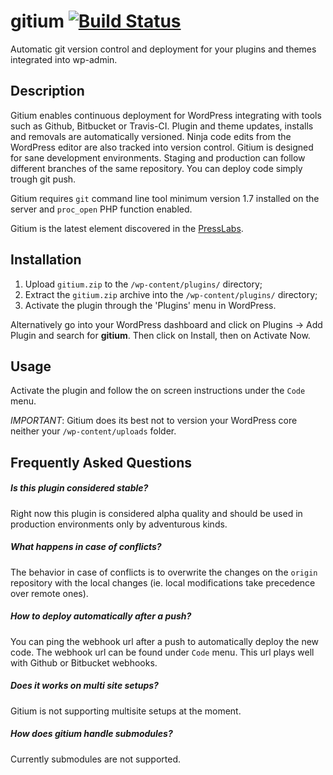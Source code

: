 gitium [![Build Status](https://magnum.travis-ci.com/PressLabs/gitium.svg?token=zzWtsrp6o6xxAAyCxmmH)](https://magnum.travis-ci.com/PressLabs/gitium)
======

Automatic git version control and deployment for your plugins and themes
integrated into wp-admin.

## Description

Gitium enables continuous deployment for WordPress integrating with tools such
as Github, Bitbucket or Travis-CI. Plugin and theme updates, installs and
removals are automatically versioned. Ninja code edits from the WordPress editor
are also tracked into version control. Gitium is designed for sane development
environments. Staging and production can follow different branches of the same
repository. You can deploy code simply trough git push.

Gitium requires `git` command line tool minimum version 1.7 installed on the
server and `proc_open` PHP function enabled.

Gitium is the latest element discovered in the
[PressLabs](http://www.presslabs.com).

## Installation

1. Upload `gitium.zip` to the `/wp-content/plugins/` directory;
2. Extract the `gitium.zip` archive into the `/wp-content/plugins/` directory;
3. Activate the plugin through the 'Plugins' menu in WordPress.

Alternatively go into your WordPress dashboard and click on Plugins -> Add
Plugin and search for __gitium__. Then click on Install, then on Activate Now.

## Usage

Activate the plugin and follow the on screen instructions under the `Code` menu.

_IMPORTANT_: Gitium does its best not to version your WordPress core neither
your `/wp-content/uploads` folder.

## Frequently Asked Questions

##### Is this plugin considered stable?

Right now this plugin is considered alpha quality and should be used in
production environments only by adventurous kinds.

##### What happens in case of conflicts?

The behavior in case of conflicts is to overwrite the changes on the `origin`
repository with the local changes (ie. local modifications take precedence over
remote ones).

##### How to deploy automatically after a push?

You can ping the webhook url after a push to automatically deploy the new code.
The webhook url can be found under `Code` menu. This url plays well with Github
or Bitbucket webhooks.

##### Does it works on multi site setups?

Gitium is not supporting multisite setups at the moment.

##### How does gitium handle submodules?

Currently submodules are not supported.

